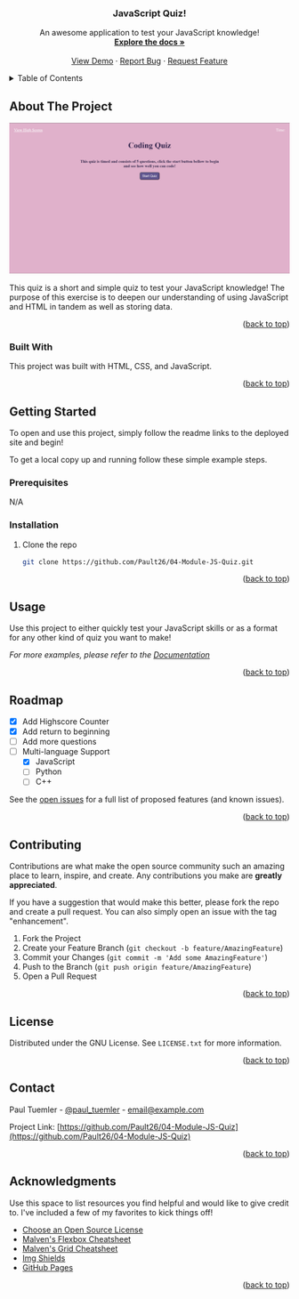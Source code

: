 <a name="readme-top"></a>

<div>
  <h3 align="center">JavaScript Quiz!</h3>

  <p align="center">
    An awesome application to test your JavaScript knowledge!
    <br />
    <a href="https://github.com/Pault26/04-Module-JS-Quiz"><strong>Explore the docs »</strong></a>
    <br />
    <br />
    <a href="https://github.com/Pault26/04-Module-JS-Quiz">View Demo</a>
    ·
    <a href="https://github.com/Pault26/04-Module-JS-Quiz/issues">Report Bug</a>
    ·
    <a href="https://github.com/Pault26/04-Module-JS-Quiz/issues">Request Feature</a>
  </p>
</div>



<!-- TABLE OF CONTENTS -->
<details>
  <summary>Table of Contents</summary>
  <ol>
    <li>
      <a href="#about-the-project">About The Project</a>
      <ul>
        <li><a href="#built-with">Built With</a></li>
      </ul>
    </li>
    <li>
      <a href="#getting-started">Getting Started</a>
      <ul>
        <li><a href="#prerequisites">Prerequisites</a></li>
        <li><a href="#installation">Installation</a></li>
      </ul>
    </li>
    <li><a href="#usage">Usage</a></li>
    <li><a href="#roadmap">Roadmap</a></li>
    <li><a href="#contributing">Contributing</a></li>
    <li><a href="#license">License</a></li>
    <li><a href="#contact">Contact</a></li>
    <li><a href="#acknowledgments">Acknowledgments</a></li>
  </ol>
</details>



<!-- ABOUT THE PROJECT -->
## About The Project

[![Product Name Screen Shot][product-screenshot]](https://example.com)

This quiz is a short and simple quiz to test your JavaScript knowledge! The purpose of this exercise is to deepen our understanding of using JavaScript and HTML in tandem as well as storing data. 

<p align="right">(<a href="#readme-top">back to top</a>)</p>



### Built With

This project was built with HTML, CSS, and JavaScript.

<p align="right">(<a href="#readme-top">back to top</a>)</p>



<!-- GETTING STARTED -->
## Getting Started

To open and use this project, simply follow the readme links to the deployed site and begin! 

To get a local copy up and running follow these simple example steps.

### Prerequisites

N/A

### Installation

1. Clone the repo
   ```sh
   git clone https://github.com/Pault26/04-Module-JS-Quiz.git
   ```
<p align="right">(<a href="#readme-top">back to top</a>)</p>



<!-- USAGE EXAMPLES -->
## Usage

Use this project to either quickly test your JavaScript skills or as a format for any other kind of quiz you want to make!

_For more examples, please refer to the [Documentation](https://github.com/Pault26/04-Module-JS-Quiz)_

<p align="right">(<a href="#readme-top">back to top</a>)</p>



<!-- ROADMAP -->
## Roadmap

- [x] Add Highscore Counter
- [x] Add return to beginning
- [ ] Add more questions
- [ ] Multi-language Support
    - [x] JavaScript
    - [ ] Python
    - [ ] C++

See the [open issues](https://github.com/Pault26/04-Module-JS-Quiz/issues) for a full list of proposed features (and known issues).

<p align="right">(<a href="#readme-top">back to top</a>)</p>



<!-- CONTRIBUTING -->
## Contributing

Contributions are what make the open source community such an amazing place to learn, inspire, and create. Any contributions you make are **greatly appreciated**.

If you have a suggestion that would make this better, please fork the repo and create a pull request. You can also simply open an issue with the tag "enhancement".

1. Fork the Project
2. Create your Feature Branch (`git checkout -b feature/AmazingFeature`)
3. Commit your Changes (`git commit -m 'Add some AmazingFeature'`)
4. Push to the Branch (`git push origin feature/AmazingFeature`)
5. Open a Pull Request

<p align="right">(<a href="#readme-top">back to top</a>)</p>



<!-- LICENSE -->
## License

Distributed under the GNU License. See `LICENSE.txt` for more information.

<p align="right">(<a href="#readme-top">back to top</a>)</p>



<!-- CONTACT -->
## Contact

Paul Tuemler - [@paul_tuemler](https://twitter.com/your_username) - email@example.com

Project Link: [https://github.com/Pault26/04-Module-JS-Quiz](https://github.com/Pault26/04-Module-JS-Quiz)

<p align="right">(<a href="#readme-top">back to top</a>)</p>



<!-- ACKNOWLEDGMENTS -->
## Acknowledgments

Use this space to list resources you find helpful and would like to give credit to. I've included a few of my favorites to kick things off!

* [Choose an Open Source License](https://choosealicense.com)
* [Malven's Flexbox Cheatsheet](https://flexbox.malven.co/)
* [Malven's Grid Cheatsheet](https://grid.malven.co/)
* [Img Shields](https://shields.io)
* [GitHub Pages](https://pages.github.com)

<p align="right">(<a href="#readme-top">back to top</a>)</p>



<!-- MARKDOWN LINKS & IMAGES -->
<!-- https://www.markdownguide.org/basic-syntax/#reference-style-links -->
[product-screenshot]: ./assets/images/Mod_4_sc.png
